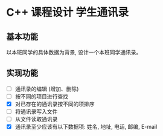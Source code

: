 # C++ 课程设计 学生通讯录

## 基本功能

以本班同学的具体数据为背景, 设计一个本班同学通讯录。

## 实现功能

- [ ] 通讯录的编辑 (增加、删除)
- [ ] 按不同的项目进行查找
- [x] 对已存在的通讯录按不同的项排序
- [ ] 将通讯录写入文件
- [ ] 从文件读取通讯录
- [x] 通讯录至少应该有以下数据项: 姓名, 地址, 电话, 邮编, E-mail
